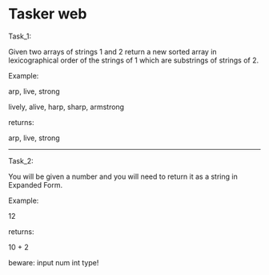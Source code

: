 # Tasker web

Task_1:

Given two arrays of strings 1 and 2 return a  new sorted array in lexicographical order of the strings of 1 which are substrings of strings of 2.

Example:

arp, live, strong

lively, alive, harp, sharp, armstrong

returns:

arp, live, strong

-------------------------------
Task_2:

You will be given a number and you will need to return it as a string in Expanded Form.

Example:


12

returns:

10 + 2

beware: input num int type!
